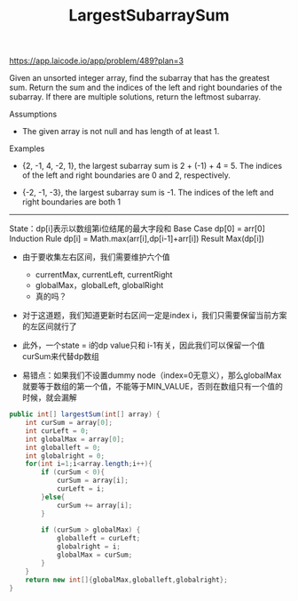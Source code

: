 ﻿---
layout: default
title: LargestSubarraySum
narrow: true
---
https://app.laicode.io/app/problem/489?plan=3

Given an unsorted integer array, find the subarray that has the greatest sum. Return the sum and the indices of the left and right boundaries of the subarray. If there are multiple solutions, return the leftmost subarray.

Assumptions

- The given array is not null and has length of at least 1.

Examples

- {2, -1, 4, -2, 1}, the largest subarray sum is 2 + (-1) + 4 = 5. The indices of the left and right boundaries are 0 and 2, respectively.
    
- {-2, -1, -3}, the largest subarray sum is -1. The indices of the left and right boundaries are both 1

***
State：dp[i]表示以数组第i位结尾的最大字段和
Base Case dp[0] = arr[0]
Induction Rule dp[i] = Math.max(arr[i],dp[i-1]+arr[i])
Result Max(dp[i])
- 由于要收集左右区间，我们需要维护六个值
	- currentMax, currentLeft, currentRight
	- globalMax，globalLeft, globalRight
	- 真的吗？

- 对于这道题，我们知道更新时右区间一定是index i，我们只需要保留当前方案的左区间就行了
- 此外，一个state = i的dp value只和 i-1有关，因此我们可以保留一个值curSum来代替dp数组
- 易错点：如果我们不设置dummy node（index=0无意义），那么globalMax就要等于数组的第一个值，不能等于MIN_VALUE，否则在数组只有一个值的时候，就会漏解
```java
public int[] largestSum(int[] array) {  
    int curSum = array[0];  
    int curLeft = 0;  
    int globalMax = array[0];  
    int globalleft = 0;  
    int globalright = 0;  
    for(int i=1;i<array.length;i++){  
        if (curSum < 0){  
            curSum = array[i];  
            curLeft = i;  
        }else{  
            curSum += array[i];  
        }  
  
        if (curSum > globalMax) {  
            globalleft = curLeft;  
            globalright = i;  
            globalMax = curSum;  
        }  
    }  
    return new int[]{globalMax,globalleft,globalright};  
}
```